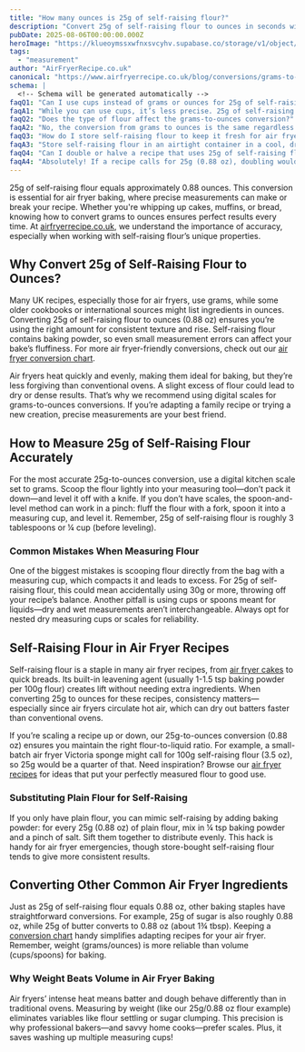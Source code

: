 ```yaml
---
title: "How many ounces is 25g of self-raising flour?"
description: "Convert 25g of self-raising flour to ounces in seconds with our simple guide. Perfect for air fryer baking and UK recipes!"
pubDate: 2025-08-06T00:00:00.000Z
heroImage: "https://klueoymssxwfnxsvcyhv.supabase.co/storage/v1/object/public/Shmucket/25g-self-raising-flour-to-ounces.webp"
tags:
  - "measurement"
author: "AirFryerRecipe.co.uk"
canonical: "https://www.airfryerrecipe.co.uk/blog/conversions/grams-to-ounces/25g-self-raising-flour-to-ounces"
schema: |
  <!-- Schema will be generated automatically -->
faqQ1: "Can I use cups instead of grams or ounces for 25g of self-raising flour?"
faqA1: "While you can use cups, it’s less precise. 25g of self-raising flour is roughly ¼ cup (spooned and leveled), but weight measurements are more reliable for baking, especially in air fryers where exact ratios matter. We recommend using a digital scale for accuracy."
faqQ2: "Does the type of flour affect the grams-to-ounces conversion?"
faqA2: "No, the conversion from grams to ounces is the same regardless of flour type—25g always equals ~0.88 oz. However, self-raising flour’s added baking powder means it behaves differently in recipes than plain or wholemeal flour, even if the weight is identical."
faqQ3: "How do I store self-raising flour to keep it fresh for air fryer recipes?"
faqA3: "Store self-raising flour in an airtight container in a cool, dry place. Its baking powder can lose potency over time, so check the expiry date. For best results in air fryer baking, use it within 3-4 months of opening."
faqQ4: "Can I double or halve a recipe that uses 25g of self-raising flour?"
faqA4: "Absolutely! If a recipe calls for 25g (0.88 oz), doubling would mean 50g (1.76 oz), and halving would be 12.5g (0.44 oz). Just ensure all ingredients are scaled proportionally, especially in air fryer recipes where balance affects cooking time and texture."
---
```

<p>25g of self-raising flour equals approximately 0.88 ounces. This conversion is essential for air fryer baking, where precise measurements can make or break your recipe. Whether you're whipping up cakes, muffins, or bread, knowing how to convert grams to ounces ensures perfect results every time. At <a href=https://www.airfryerrecipe.co.uk>airfryerrecipe.co.uk</a>, we understand the importance of accuracy, especially when working with self-raising flour’s unique properties.</p>

<h2>Why Convert 25g of Self-Raising Flour to Ounces?</h2>
<p>Many UK recipes, especially those for air fryers, use grams, while some older cookbooks or international sources might list ingredients in ounces. Converting 25g of self-raising flour to ounces (0.88 oz) ensures you’re using the right amount for consistent texture and rise. Self-raising flour contains baking powder, so even small measurement errors can affect your bake’s fluffiness. For more air fryer-friendly conversions, check out our <a href=https://www.airfryerrecipe.co.uk/air-fryer-conversion-chart>air fryer conversion chart</a>.</p>
<p>Air fryers heat quickly and evenly, making them ideal for baking, but they’re less forgiving than conventional ovens. A slight excess of flour could lead to dry or dense results. That’s why we recommend using digital scales for grams-to-ounces conversions. If you’re adapting a family recipe or trying a new creation, precise measurements are your best friend.</p>

<h2>How to Measure 25g of Self-Raising Flour Accurately</h2>
<p>For the most accurate 25g-to-ounces conversion, use a digital kitchen scale set to grams. Scoop the flour lightly into your measuring tool—don’t pack it down—and level it off with a knife. If you don’t have scales, the spoon-and-level method can work in a pinch: fluff the flour with a fork, spoon it into a measuring cup, and level it. Remember, 25g of self-raising flour is roughly 3 tablespoons or ¼ cup (before leveling).</p>

<h3>Common Mistakes When Measuring Flour</h3>
<p>One of the biggest mistakes is scooping flour directly from the bag with a measuring cup, which compacts it and leads to excess. For 25g of self-raising flour, this could mean accidentally using 30g or more, throwing off your recipe’s balance. Another pitfall is using cups or spoons meant for liquids—dry and wet measurements aren’t interchangeable. Always opt for nested dry measuring cups or scales for reliability.</p>

<h2>Self-Raising Flour in Air Fryer Recipes</h2>
<p>Self-raising flour is a staple in many air fryer recipes, from <a href=https://www.airfryerrecipe.co.uk/recipe-category/cakes>air fryer cakes</a> to quick breads. Its built-in leavening agent (usually 1-1.5 tsp baking powder per 100g flour) creates lift without needing extra ingredients. When converting 25g to ounces for these recipes, consistency matters—especially since air fryers circulate hot air, which can dry out batters faster than conventional ovens.</p>
<p>If you’re scaling a recipe up or down, our 25g-to-ounces conversion (0.88 oz) ensures you maintain the right flour-to-liquid ratio. For example, a small-batch air fryer Victoria sponge might call for 100g self-raising flour (3.5 oz), so 25g would be a quarter of that. Need inspiration? Browse our <a href=https://www.airfryerrecipe.co.uk/recipes>air fryer recipes</a> for ideas that put your perfectly measured flour to good use.</p>

<h3>Substituting Plain Flour for Self-Raising</h3>
<p>If you only have plain flour, you can mimic self-raising by adding baking powder: for every 25g (0.88 oz) of plain flour, mix in ¼ tsp baking powder and a pinch of salt. Sift them together to distribute evenly. This hack is handy for air fryer emergencies, though store-bought self-raising flour tends to give more consistent results.</p>

<h2>Converting Other Common Air Fryer Ingredients</h2>
<p>Just as 25g of self-raising flour equals 0.88 oz, other baking staples have straightforward conversions. For example, 25g of sugar is also roughly 0.88 oz, while 25g of butter converts to 0.88 oz (about 1¾ tbsp). Keeping a <a href=https://www.airfryerrecipe.co.uk/air-fryer-conversion-chart>conversion chart</a> handy simplifies adapting recipes for your air fryer. Remember, weight (grams/ounces) is more reliable than volume (cups/spoons) for baking.</p>

<h3>Why Weight Beats Volume in Air Fryer Baking</h3>
<p>Air fryers’ intense heat means batter and dough behave differently than in traditional ovens. Measuring by weight (like our 25g/0.88 oz flour example) eliminates variables like flour settling or sugar clumping. This precision is why professional bakers—and savvy home cooks—prefer scales. Plus, it saves washing up multiple measuring cups!</p>
